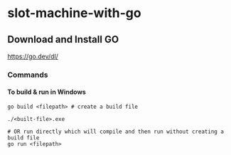 # slot-machine-with-go

## Download and Install GO
https://go.dev/dl/

### Commands
#### To build & run in Windows
```
go build <filepath> # create a build file

./<built-file>.exe

# OR run directly which will compile and then run without creating a build file
go run <filepath>
```